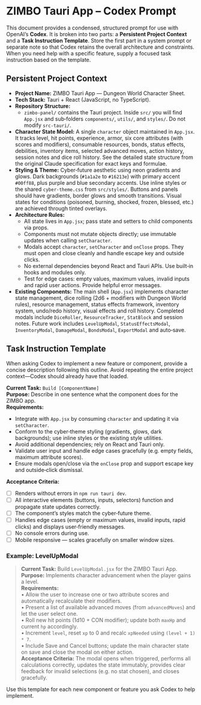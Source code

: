 # ZIMBO Tauri App – Codex Prompt

This document provides a condensed, structured prompt for use with OpenAI’s **Codex**. It is broken into two parts: a **Persistent Project Context** and a **Task Instruction Template**. Store the first part in a system prompt or separate note so that Codex retains the overall architecture and constraints. When you need help with a specific feature, supply a focused task instruction based on the template.

## Persistent Project Context

- **Project Name:** ZIMBO Tauri App — Dungeon World Character Sheet.
- **Tech Stack:** Tauri + React (JavaScript, no TypeScript).
- **Repository Structure:**
  - `zimbo-panel/` contains the Tauri project. Inside `src/` you will find `App.jsx` and sub‑folders `components/`, `utils/`, and `styles/`. Do not modify `src-tauri/`.
- **Character State Model:** A single `character` object maintained in `App.jsx`. It tracks level, hit points, experience, armor, six core attributes (with scores and modifiers), consumable resources, bonds, status effects, debilities, inventory items, selected advanced moves, action history, session notes and dice roll history. See the detailed state structure from the original Claude specification for exact keys and formulae.
- **Styling & Theme:** Cyber‑future aesthetic using neon gradients and glows. Dark backgrounds (`#1a1a2e` to `#16213e`) with primary accent `#00ff88`, plus purple and blue secondary accents. Use inline styles or the shared `cyber-theme.css` from `src/styles/`. Buttons and panels should have gradients, border glows and smooth transitions. Visual states for conditions (poisoned, burning, shocked, frozen, blessed, etc.) are achieved through tinted overlays.
- **Architecture Rules:**
  - All state lives in `App.jsx`; pass state and setters to child components via props.
  - Components must not mutate objects directly; use immutable updates when calling `setCharacter`.
  - Modals accept `character`, `setCharacter` and `onClose` props. They must open and close cleanly and handle escape key and outside clicks.
  - No external dependencies beyond React and Tauri APIs. Use built‑in hooks and modules only.
  - Test for edge cases: empty values, maximum values, invalid inputs and rapid user actions. Provide helpful error messages.
- **Existing Components:** The main shell (`App.jsx`) implements character state management, dice rolling (2d6 + modifiers with Dungeon World rules), resource management, status effects framework, inventory system, undo/redo history, visual effects and roll history. Completed modals include `DiceRoller`, `ResourceTracker`, `StatBlock` and session notes. Future work includes `LevelUpModal`, `StatusEffectsModal`, `InventoryModal`, `DamageModal`, `BondsModal`, `ExportModal` and auto‑save.

## Task Instruction Template

When asking Codex to implement a new feature or component, provide a concise description following this outline. Avoid repeating the entire project context—Codex should already have that loaded.

**Current Task:** `Build [ComponentName]`  
**Purpose:** Describe in one sentence what the component does for the ZIMBO app.  
**Requirements:**

- Integrate with `App.jsx` by consuming `character` and updating it via `setCharacter`.
- Conform to the cyber‑theme styling (gradients, glows, dark backgrounds); use inline styles or the existing style utilities.
- Avoid additional dependencies; rely on React and Tauri only.
- Validate user input and handle edge cases gracefully (e.g. empty fields, maximum attribute scores).
- Ensure modals open/close via the `onClose` prop and support escape key and outside‑click dismissal.

**Acceptance Criteria:**

- [ ] Renders without errors in `npm run tauri dev`.
- [ ] All interactive elements (buttons, inputs, selectors) function and propagate state updates correctly.
- [ ] The component’s styles match the cyber‑future theme.
- [ ] Handles edge cases (empty or maximum values, invalid inputs, rapid clicks) and displays user‑friendly messages.
- [ ] No console errors during use.
- [ ] Mobile responsive — scales gracefully on smaller window sizes.

### Example: LevelUpModal

> **Current Task:** Build `LevelUpModal.jsx` for the ZIMBO Tauri App.  
> **Purpose:** Implements character advancement when the player gains a level.  
> **Requirements:**  
> • Allow the user to increase one or two attribute scores and automatically recalculate their modifiers.  
> • Present a list of available advanced moves (from `advancedMoves`) and let the user select one.  
> • Roll new hit points (1d10 + CON modifier); update both `maxHp` and current `hp` accordingly.  
> • Increment `level`, reset `xp` to 0 and recalc `xpNeeded` using `(level + 1) * 7`.  
> • Include Save and Cancel buttons; update the main character state on save and close the modal on either action.  
> **Acceptance Criteria:** The modal opens when triggered, performs all calculations correctly, updates the state immutably, provides clear feedback for invalid selections (e.g. no stat chosen), and closes gracefully.

Use this template for each new component or feature you ask Codex to help implement.
